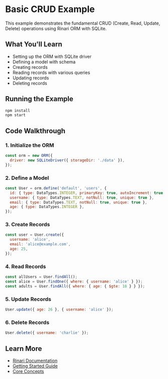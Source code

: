 # Basic CRUD Example

This example demonstrates the fundamental CRUD (Create, Read, Update, Delete)
operations using Rinari ORM with SQLite.

## What You'll Learn

- Setting up the ORM with SQLite driver
- Defining a model with schema
- Creating records
- Reading records with various queries
- Updating records
- Deleting records

## Running the Example

```bash
npm install
npm start
```

## Code Walkthrough

### 1. Initialize the ORM

```javascript
const orm = new ORM({
  driver: new SQLiteDriver({ storageDir: './data' }),
});
```

### 2. Define a Model

```javascript
const User = orm.define('default', 'users', {
  id: { type: DataTypes.INTEGER, primaryKey: true, autoIncrement: true },
  username: { type: DataTypes.TEXT, notNull: true, unique: true },
  email: { type: DataTypes.TEXT, notNull: true, unique: true },
  age: { type: DataTypes.INTEGER },
});
```

### 3. Create Records

```javascript
const user = User.create({
  username: 'alice',
  email: 'alice@example.com',
  age: 25,
});
```

### 4. Read Records

```javascript
const allUsers = User.findAll();
const alice = User.findOne({ where: { username: 'alice' } });
const adults = User.findAll({ where: { age: { $gte: 18 } } });
```

### 5. Update Records

```javascript
User.update({ age: 26 }, { username: 'alice' });
```

### 6. Delete Records

```javascript
User.delete({ username: 'charlie' });
```

## Learn More

- [Rinari Documentation](../../docs/README.md)
- [Getting Started Guide](../../docs/guide/getting-started.md)
- [Core Concepts](../../docs/guide/core-concepts.md)
